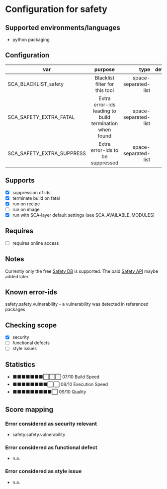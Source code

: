 # Configuration for safety

## Supported environments/languages

* python packaging

## Configuration

| var | purpose | type | default |
| ------------- |:-------------:| -----:| -----:
| SCA_BLACKLIST_safety | Blacklist filter for this tool | space-separated-list | ""
| SCA_SAFETY_EXTRA_FATAL | Extra error-ids leading to build termination when found | space-separated-list | "":
| SCA_SAFETY_EXTRA_SUPPRESS | Extra error-ids to be suppressed | space-separated-list | ""

## Supports

- [x] suppression of ids
- [x] terminate build on fatal
- [x] run on recipe
- [ ] run on image
- [x] run with SCA-layer default settings (see SCA_AVAILABLE_MODULES)

## Requires

- [ ] requires online access

## Notes

Currently only the free [Safety DB](https://github.com/pyupio/safety-db) is supported. The paid [Safety API](https://github.com/pyupio/safety/blob/master/docs/api_key.md) maybe added later.

## Known error-ids

safety.safety.vulnerability - a vulnerability was detected in referenced packages

## Checking scope

- [x] security
- [ ] functional defects
- [ ] style issues

## Statistics

 - ⬛⬛⬛⬛⬛⬛⬛⬜⬜⬜ 07/10 Build Speed
 - ⬛⬛⬛⬛⬛⬛⬛⬛⬜⬜ 08/10 Execution Speed
 - ⬛⬛⬛⬛⬛⬛⬛⬛⬛⬜ 09/10 Quality

## Score mapping

### Error considered as security relevant

* safety.safety.vulnerability

### Error considered as functional defect

* n.a.

### Error considered as style issue

* n.a.